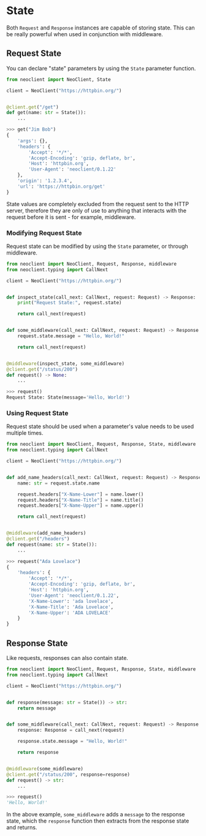 # State
Both `Request` and `Response` instances are capable of storing state. This can be
really powerful when used in conjunction with middleware.

## Request State
You can declare "state" parameters by using the `State` parameter function.
```python
from neoclient import NeoClient, State

client = NeoClient("https://httpbin.org/")


@client.get("/get")
def get(name: str = State()):
    ...
```
```python
>>> get("Jim Bob")
{
    'args': {},
    'headers': {
        'Accept': '*/*',
        'Accept-Encoding': 'gzip, deflate, br',
        'Host': 'httpbin.org',
        'User-Agent': 'neoclient/0.1.22'
    },
    'origin': '1.2.3.4',
    'url': 'https://httpbin.org/get'
}
```
State values are completely excluded from the request sent to the HTTP server,
therefore they are only of use to anything that interacts with the request
before it is sent - for example, middleware.

### Modifying Request State
Request state can be modified by using the `State` parameter, or through middleware.
```python
from neoclient import NeoClient, Request, Response, middleware
from neoclient.typing import CallNext

client = NeoClient("https://httpbin.org/")


def inspect_state(call_next: CallNext, request: Request) -> Response:
    print("Request State:", request.state)

    return call_next(request)


def some_middleware(call_next: CallNext, request: Request) -> Response:
    request.state.message = "Hello, World!"

    return call_next(request)


@middleware(inspect_state, some_middleware)
@client.get("/status/200")
def request() -> None:
    ...
```
```python
>>> request()
Request State: State(message='Hello, World!')
```

### Using Request State
Request state should be used when a parameter's value needs to be used multiple
times.
```python
from neoclient import NeoClient, Request, Response, State, middleware
from neoclient.typing import CallNext

client = NeoClient("https://httpbin.org/")


def add_name_headers(call_next: CallNext, request: Request) -> Response:
    name: str = request.state.name

    request.headers["X-Name-Lower"] = name.lower()
    request.headers["X-Name-Title"] = name.title()
    request.headers["X-Name-Upper"] = name.upper()

    return call_next(request)


@middleware(add_name_headers)
@client.get("/headers")
def request(name: str = State()):
    ...
```
```python
>>> request("Ada Lovelace")
{
    'headers': {
        'Accept': '*/*',
        'Accept-Encoding': 'gzip, deflate, br',
        'Host': 'httpbin.org',
        'User-Agent': 'neoclient/0.1.22',
        'X-Name-Lower': 'ada lovelace',
        'X-Name-Title': 'Ada Lovelace',
        'X-Name-Upper': 'ADA LOVELACE'
    }
}
```

## Response State
Like requests, responses can also contain state.
```python
from neoclient import NeoClient, Request, Response, State, middleware
from neoclient.typing import CallNext

client = NeoClient("https://httpbin.org/")


def response(message: str = State()) -> str:
    return message


def some_middleware(call_next: CallNext, request: Request) -> Response:
    response: Response = call_next(request)

    response.state.message = "Hello, World!"

    return response


@middleware(some_middleware)
@client.get("/status/200", response=response)
def request() -> str:
    ...
```
```python
>>> request()
'Hello, World!'
```
In the above example, `some_middleware` adds a `message` to the response state,
which the `response` function then extracts from the response state and returns.